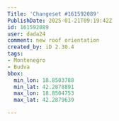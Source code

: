 ```yaml
---
Title: 'Changeset #161592089'
PublishDate: 2025-01-21T09:19:42Z
id: 161592089
user: dada24
comment: new roof orientation
created_by: iD 2.30.4
tags:
- Montenegro
- Budva
bbox:
  min_lon: 18.8503788
  min_lat: 42.2878891
  max_lon: 18.8504753
  max_lat: 42.2879639

---
```

